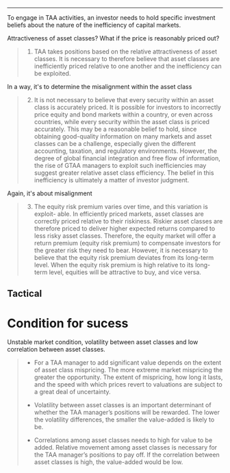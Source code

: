 ----

To engage in TAA activities, an investor needs to hold specific investment beliefs about the nature of the inefficiency of capital markets.

Attractiveness of asset classes? What if the price is reasonably priced out?
> 1. TAA takes positions based on the relative attractiveness of asset classes. It is necessary to therefore believe that asset classes are inefficiently priced relative to one another and the inefficiency can be exploited.

In a way, it's to determine the misalignment within the asset class
> 2. It is not necessary to believe that every security within an asset class is accurately priced. It is possible for investors to incorrectly price equity and bond markets within a country, or even across countries, while every security within the asset class is priced accurately. This may be a reasonable belief to hold, since obtaining good-quality information on many markets and asset classes can be a challenge, especially given the different accounting, taxation, and regulatory environments. However, the degree of global financial integration and free flow of information, the rise of GTAA managers to exploit such inefficiencies may suggest greater relative asset class efficiency. The belief in this inefficiency is ultimately a matter of investor judgment.

Again, it's about misalignment
> 3. The equity risk premium varies over time, and this variation is exploit- able. In efficiently priced markets, asset classes are correctly priced relative to their riskiness. Riskier asset classes are therefore priced to deliver higher expected returns compared to less risky asset classes. Therefore, the equity market will offer a return premium (equity risk premium) to compensate investors for the greater risk they need to bear. However, it is necessary to believe that the equity risk premium deviates from its long-term level. When the equity risk premium is high relative to its long-term level, equities will be attractive to buy, and vice versa.

Tactical 
----

# Condition for sucess

Unstable market condition, volatility between asset classes and low correlation between asset classes.
> - For a TAA manager to add significant value depends on the extent of asset class mispricing. The more extreme market mispricing the greater the opportunity. The extent of mispricing, how long it lasts, and the speed with which prices revert to valuations are subject to a great deal of uncertainty.
> 
> - Volatility between asset classes is an important determinant of whether the TAA manager’s positions will be rewarded. The lower the volatility differences, the smaller the value-added is likely to be.  
> 
> - Correlations among asset classes needs to high for value to be added. Relative movement among asset classes is necessary for the TAA manager’s positions to pay off. If the correlation between asset classes is high, the value-added would be low.